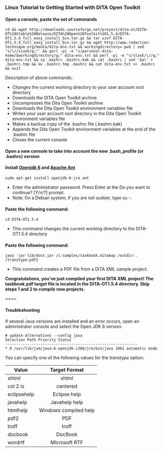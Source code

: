 ### Linux Tutorial to Getting Started with DITA Open Toolkit

#### Open a console, paste the set of commands

```
cd && wget http://downloads.sourceforge.net/project/dita-ot/DITA-OT%20Stable%20Release/DITA%20Open%20Toolkit%201.5.4/DITA-OT1.5.4_full_easy_install_bin.tar.gz && tar xzvf DITA-OT1.5.4_full_easy_install_bin.tar.gz && wget http://www.redaction-technique.org/media/dita-env.txt && workingdirectory=`pwd | sed "s/\//slash/g;"` && perl -pi -e "s/personal-dita-home/$workingdirectory/g;" dita-env.txt && perl -pi -e "s/slash/\//g;" dita-env.txt && cp .bashrc .bashrc.bak && cat .bashrc | sed '$a\' > .bashrc.tmp && mv .bashrc.tmp .bashrc && cat dita-env.txt >> .bashrc && exit
```

Description of above commands:

* Changes the current working directory to your user account root directory
* Downloads the DITA Open Toolkit archive
* Uncompresses the Dita Open Toolkit archive
* Downloads the Dita Open Toolkit environment variables file
* Writes your user account root directory in the Dita Open Toolkit environment variables file
* Makes a backup copy of the .bashrc file (.bashrc.bak)
* Appends the Dita Open Toolkit environment variables at the end of the .bashrc file
* Closes the current console


#### Open a new console to take into account the new .bash_profile (or .bashrc) version

#### Install [Openjdk 6](http://openjdk.java.net/projects/jdk6/) and [Apache Ant](http://ant.apache.org/)

```sudo apt-get install openjdk-6-jre ant```

* Enter the administrator password. Press Enter at the Do you want to continue? [Y/n/?] prompt.
* Note: On a Debian system, if you are not sudoer, type su -.

#### Paste the following command:

```cd DITA-OT1.5.4```

* This command changes the current working directory to the DITA-OT1.5.4 directory

#### Paste the following command:

```java -jar lib/dost.jar /i:samples/taskbook.ditamap /outdir:. /transtype:pdf2```

* This command creates a PDF file from a DITA XML sample project. 

**Congratulations, you’ve just compiled your first DITA XML project! The taskbook.pdf target file is located in the DITA-OT1.5.4 directory. Skip steps 1 and 2 to compile new projects.**

====

#### Troubleshooting

If several Java versions are installed and an error occurs, open an administrator console and select the Open JDK 6 version:

```
# update-alternatives --config java
Selection Path Priority Status
------------------------------------------------------------
* 0 /usr/lib/jvm/java-6-openjdk-i386/jre/bin/java 1061 automatic mode
```

You can specify one of the following values for the *transtype* option:

| Value         | Target Format         |         
| ------------- |:---------------------:|
| xhtml         | xhtml                 |
| col 2 is      | centered              |  
| eclipsehelp   | Eclipse help          |
| javahelp      | Javahelp help         |
| htmlhelp      | Windows compiled help |
| pdf2          | PDF                   |
| troff         | troff                 |
| docbook       | DocBook               |
| wordrtf       | Microsoft RTF         |